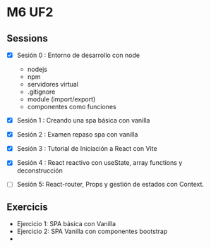 # M6 UF2
## Sessions
- [x] Sesión 0 : Entorno de desarrollo con node
  - nodejs
  - npm
  - servidores virtual
  - .gitignore
  - module (import/export)
  - componentes como funciones

- [x] Sesión 1 : Creando una spa básica con vanilla
- [x] Sesión 2 : Examen repaso spa con vanilla
- [x] Sesión 3 : Tutorial de Iniciación a React con Vite
- [x] Sesión 4 : React reactivo con useState, array functions y deconstrucción 
- [ ] Sesión 5:  React-router, Props y gestión de estados con Context.

## Exercicis
  - Ejercicio 1: SPA básica con Vanilla
  - Ejercicio 2: SPA Vanilla con componentes bootstrap 
  - 
